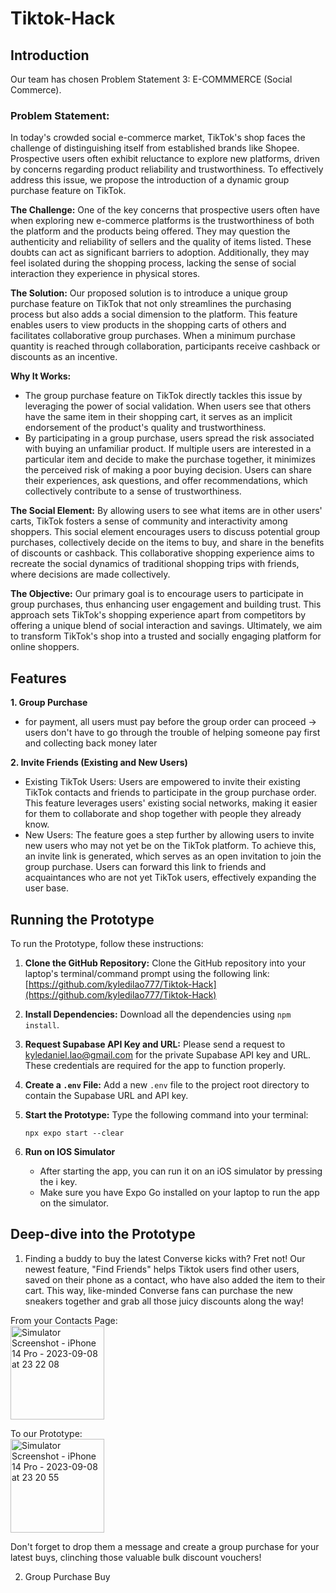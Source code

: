 # Tiktok-Hack

## Introduction

Our team has chosen Problem Statement 3: E-COMMMERCE (Social Commerce).

### Problem Statement:

In today's crowded social e-commerce market, TikTok's shop faces the challenge of distinguishing itself from established brands like Shopee. Prospective users often exhibit reluctance to explore new platforms, driven by concerns regarding product reliability and trustworthiness. To effectively address this issue, we propose the introduction of a dynamic group purchase feature on TikTok.

**The Challenge:**
One of the key concerns that prospective users often have when exploring new e-commerce platforms is the trustworthiness of both the platform and the products being offered. They may question the authenticity and reliability of sellers and the quality of items listed. These doubts can act as significant barriers to adoption. Additionally, they may feel isolated during the shopping process, lacking the sense of social interaction they experience in physical stores.

**The Solution:**
Our proposed solution is to introduce a unique group purchase feature on TikTok that not only streamlines the purchasing process but also adds a social dimension to the platform. This feature enables users to view products in the shopping carts of others and facilitates collaborative group purchases. When a minimum purchase quantity is reached through collaboration, participants receive cashback or discounts as an incentive.

**Why It Works:**
- The group purchase feature on TikTok directly tackles this issue by leveraging the power of social validation. When users see that others have the same item in their shopping cart, it serves as an implicit endorsement of the product's quality and trustworthiness. 
- By participating in a group purchase, users spread the risk associated with buying an unfamiliar product. If multiple users are interested in a particular item and decide to make the purchase together, it minimizes the perceived risk of making a poor buying decision. Users can share their experiences, ask questions, and offer recommendations, which collectively contribute to a sense of trustworthiness.

**The Social Element:**
By allowing users to see what items are in other users' carts, TikTok fosters a sense of community and interactivity among shoppers. This social element encourages users to discuss potential group purchases, collectively decide on the items to buy, and share in the benefits of discounts or cashback. This collaborative shopping experience aims to recreate the social dynamics of traditional shopping trips with friends, where decisions are made collectively.

**The Objective:**
Our primary goal is to encourage users to participate in group purchases, thus enhancing user engagement and building trust. This approach sets TikTok's shopping experience apart from competitors by offering a unique blend of social interaction and savings. Ultimately, we aim to transform TikTok's shop into a trusted and socially engaging platform for online shoppers.

## Features

**1. Group Purchase**
- for payment, all users must pay before the group order can proceed -> users don't have to go through the trouble of helping someone pay first and collecting back money later

**2. Invite Friends (Existing and New Users)**
- Existing TikTok Users: Users are empowered to invite their existing TikTok contacts and friends to participate in the group purchase order. This feature leverages users' existing social networks, making it easier for them to collaborate and shop together with people they already know.
- New Users: The feature goes a step further by allowing users to invite new users who may not yet be on the TikTok platform. To achieve this, an invite link is generated, which serves as an open invitation to join the group purchase. Users can forward this link to friends and acquaintances who are not yet TikTok users, effectively expanding the user base.

## Running the Prototype

To run the Prototype, follow these instructions:

1. **Clone the GitHub Repository:**
   Clone the GitHub repository into your laptop's terminal/command prompt using the following link: [https://github.com/kyledilao777/Tiktok-Hack](https://github.com/kyledilao777/Tiktok-Hack)

2. **Install Dependencies:**
   Download all the dependencies using `npm install`.

3. **Request Supabase API Key and URL:**
   Please send a request to kyledaniel.lao@gmail.com for the private Supabase API key and URL. These credentials are required for the app to function properly.

4. **Create a `.env` File:**
   Add a new `.env` file to the project root directory to contain the Supabase URL and API key.

5. **Start the Prototype:**
   Type the following command into your terminal:

   ```shell
   npx expo start --clear

6. **Run on IOS Simulator**
    - After starting the app, you can run it on an iOS simulator by pressing the i key.
    - Make sure you have Expo Go installed on your laptop to run the app on the simulator.
  
## Deep-dive into the Prototype
1. Finding a buddy to buy the latest Converse kicks with? Fret not! Our newest feature, "Find Friends" helps Tiktok users find other users, saved on their phone as a contact, who have also added the item to their cart. This way, like-minded Converse fans can purchase the new sneakers together and grab all those juicy discounts along the way!

From your Contacts Page:  
<img width="150" alt="Simulator Screenshot - iPhone 14 Pro - 2023-09-08 at 23 22 08" src=https://github.com/kyledilao777/Tiktok-Hack/assets/108947940/9040b68e-cb3b-4767-8a79-1d417ff3ff8d>

To our Prototype:  
<img width="150" alt="Simulator Screenshot - iPhone 14 Pro - 2023-09-08 at 23 20 55" src=https://github.com/kyledilao777/Tiktok-Hack/assets/108947940/c4bd4f83-11dc-431e-8eed-c3fa929b9f73>

Don't forget to drop them a message and create a group purchase for your latest buys, clinching those valuable bulk discount vouchers! 

2. Group Purchase Buy




